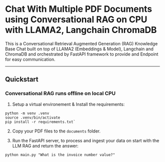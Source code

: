 # Chat With Multiple PDF Documents using Conversational RAG on CPU with LLAMA2, Langchain ChromaDB

This is a Conversational Retrieval Augmented Generation (RAG) Knowledge Base Chat built on top of LLAMA2 (Embeddings & Model), Langchain and ChromaDB and orchestrated by FastAPI framework to provide and Endpoint for easy communication.

---

## Quickstart

### Conversational RAG runs offline on local CPU

1. Setup a virtual environement & Install the requirements:

```{python}
python -m venv .venv
source .venv/bin/activate
pip install -r requirements.txt`
```

2. Copy your PDF files to the `documents` folder.

3. Run the FastAPI server, to process and ingest your data on start with the LLM RAG and return the answer:

```{python}
python main.py "What is the invoice number value?"
```
